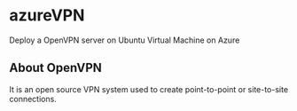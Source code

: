 # azureVPN
Deploy a OpenVPN server on Ubuntu Virtual Machine on Azure

## About OpenVPN
It is an open source VPN system used to create point-to-point or site-to-site connections.